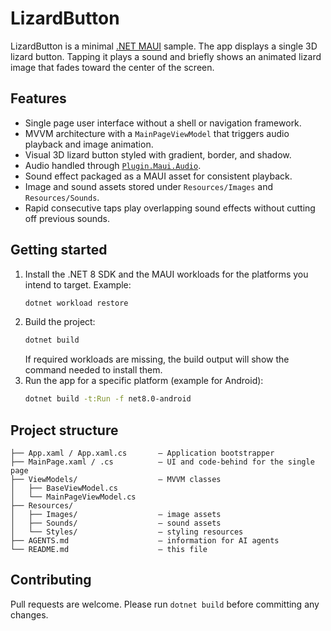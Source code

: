 # LizardButton

LizardButton is a minimal [.NET MAUI](https://learn.microsoft.com/dotnet/maui/what-is-maui) sample. The app displays a single 3D lizard button. Tapping it plays a sound and briefly shows an animated lizard image that fades toward the center of the screen.

## Features

- Single page user interface without a shell or navigation framework.
- MVVM architecture with a `MainPageViewModel` that triggers audio playback and image animation.
- Visual 3D lizard button styled with gradient, border, and shadow.
- Audio handled through [`Plugin.Maui.Audio`](https://github.com/jfversluis/Plugin.Maui.Audio).
- Sound effect packaged as a MAUI asset for consistent playback.
- Image and sound assets stored under `Resources/Images` and `Resources/Sounds`.
- Rapid consecutive taps play overlapping sound effects without cutting off previous sounds.

## Getting started

1. Install the .NET 8 SDK and the MAUI workloads for the platforms you intend to target. Example:
   ```bash
   dotnet workload restore
   ```
2. Build the project:
   ```bash
   dotnet build
   ```
   If required workloads are missing, the build output will show the command needed to install them.
3. Run the app for a specific platform (example for Android):
   ```bash
   dotnet build -t:Run -f net8.0-android
   ```

## Project structure

```
├── App.xaml / App.xaml.cs       – Application bootstrapper
├── MainPage.xaml / .cs          – UI and code-behind for the single page
├── ViewModels/                  – MVVM classes
│   ├── BaseViewModel.cs
│   └── MainPageViewModel.cs
├── Resources/
│   ├── Images/                  – image assets
│   ├── Sounds/                  – sound assets
│   └── Styles/                  – styling resources
├── AGENTS.md                    – information for AI agents
└── README.md                    – this file
```

## Contributing

Pull requests are welcome. Please run `dotnet build` before committing any changes.
